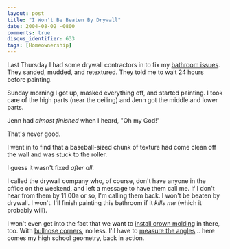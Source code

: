 ```yaml
---
layout: post
title: "I Won't Be Beaten By Drywall"
date: 2004-08-02 -0800
comments: true
disqus_identifier: 633
tags: [Homeownership]
---
```

Last Thursday I had some drywall contractors in to fix my [bathroom
issues](/archive/2004/07/02/wall-decals.aspx). They sanded, mudded, and
retextured. They told me to wait 24 hours before painting.
 
 Sunday morning I got up, masked everything off, and started painting. I
took care of the high parts (near the ceiling) and Jenn got the middle
and lower parts.
 
 Jenn had *almost finished* when I heard, "Oh my God!"
 
 That's never good.
 
 I went in to find that a baseball-sized chunk of texture had come clean
off the wall and was stuck to the roller.
 
 I guess it wasn't fixed *after all*.
 
 I called the drywall company who, of course, don't have anyone in the
office on the weekend, and left a message to have them call me. If I
don't hear from them by 11:00a or so, I'm calling them back. I won't be
beaten by drywall. I won't. I'll finish painting this bathroom if it
*kills me* (which it probably will).
 
 I won't even get into the fact that we want to [install crown
molding](http://www.altereagle.com/How_to_install.html) in there, too.
With [bullnose corners](http://www.compoundmiter.com/faq.html#bullnose),
no less. I'll have to [measure the
angles](http://www.compoundmiter.com/true_angle_tool.html)... here comes
my high school geometry, back in action.
